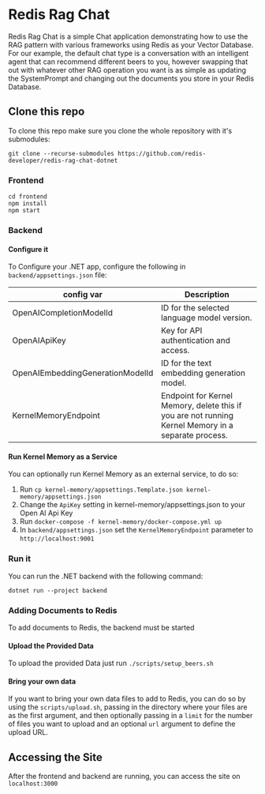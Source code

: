 # Redis Rag Chat

Redis Rag Chat is a simple Chat application demonstrating how to use the RAG pattern with various frameworks using Redis as your Vector Database.
For our example, the default chat type is a conversation with an intelligent agent that can recommend different beers to you, however
swapping that out with whatever other RAG operation you want is as simple as updating the SystemPrompt and changing out the documents you
store in your Redis Database.

## Clone this repo

To clone this repo make sure you clone the whole repository with it's submodules:

```
git clone --recurse-submodules https://github.com/redis-developer/redis-rag-chat-dotnet
```

### Frontend

```
cd frontend
npm install
npm start
```

### Backend

#### Configure it

To Configure your .NET app, configure the following in  `backend/appsettings.json` file:

| config var                       | Description                                                                                            |
|----------------------------------|--------------------------------------------------------------------------------------------------------|
| OpenAICompletionModelId          | ID for the selected language model version.                                                            |
| OpenAIApiKey                     | Key for API authentication and access.                                                                 |
| OpenAIEmbeddingGenerationModelId | ID for the text embedding generation model.                                                            |
| KernelMemoryEndpoint             | Endpoint for Kernel Memory, delete this if you are not running Kernel Memory in a separate process.    |

#### Run Kernel Memory as a Service

You can optionally run Kernel Memory as an external service, to do so:

1. Run `cp kernel-memory/appsettings.Template.json kernel-memory/appsettings.json`
2. Change the `ApiKey` setting in kernel-memory/appsettings.json to your Open AI Api Key
3. Run `docker-compose -f kernel-memory/docker-compose.yml up`
4. In `backend/appsettings.json` set the `KernelMemoryEndpoint` parameter to `http://localhost:9001`

### Run it

You can run the .NET backend with the following command:

```
dotnet run --project backend
```

### Adding Documents to Redis

To add documents to Redis, the backend must be started

#### Upload the Provided Data

To upload the provided Data just run `./scripts/setup_beers.sh`

#### Bring your own data

If you want to bring your own data files to add to Redis, you can do so by using the `scripts/upload.sh`, 
passing in the directory where your files are as the first argument, and then optionally passing in a `limit` for the number of files you want 
to upload and an optional `url` argument to define the upload URL.

## Accessing the Site

After the frontend and backend are running, you can access the site on `localhost:3000`